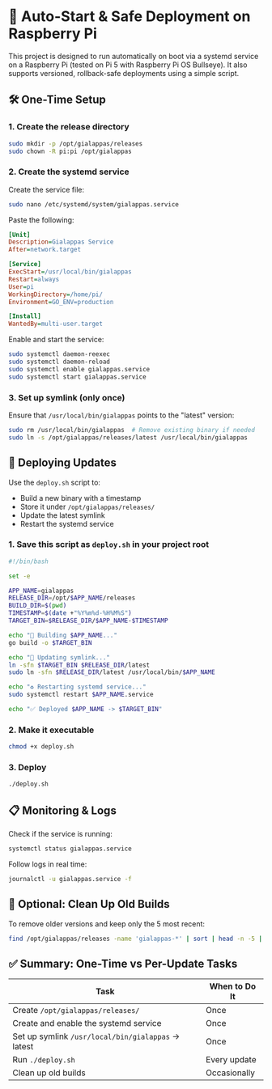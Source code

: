 # 🚀 Auto-Start & Safe Deployment on Raspberry Pi

This project is designed to run automatically on boot via a systemd service on a Raspberry Pi (tested on Pi 5 with Raspberry Pi OS Bullseye). It also supports versioned, rollback-safe deployments using a simple script.

## 🛠️ One-Time Setup

### 1. Create the release directory

```bash
sudo mkdir -p /opt/gialappas/releases
sudo chown -R pi:pi /opt/gialappas
```

### 2. Create the systemd service

Create the service file:

```bash
sudo nano /etc/systemd/system/gialappas.service
```

Paste the following:

```ini
[Unit]
Description=Gialappas Service
After=network.target

[Service]
ExecStart=/usr/local/bin/gialappas
Restart=always
User=pi
WorkingDirectory=/home/pi/
Environment=GO_ENV=production

[Install]
WantedBy=multi-user.target
```

Enable and start the service:

```bash
sudo systemctl daemon-reexec
sudo systemctl daemon-reload
sudo systemctl enable gialappas.service
sudo systemctl start gialappas.service
```

### 3. Set up symlink (only once)

Ensure that `/usr/local/bin/gialappas` points to the "latest" version:

```bash
sudo rm /usr/local/bin/gialappas  # Remove existing binary if needed
sudo ln -s /opt/gialappas/releases/latest /usr/local/bin/gialappas
```

## 🔄 Deploying Updates

Use the `deploy.sh` script to:

- Build a new binary with a timestamp
- Store it under `/opt/gialappas/releases/`
- Update the latest symlink
- Restart the systemd service

### 1. Save this script as `deploy.sh` in your project root

```bash
#!/bin/bash

set -e

APP_NAME=gialappas
RELEASE_DIR=/opt/$APP_NAME/releases
BUILD_DIR=$(pwd)
TIMESTAMP=$(date +"%Y%m%d-%H%M%S")
TARGET_BIN=$RELEASE_DIR/$APP_NAME-$TIMESTAMP

echo "🔨 Building $APP_NAME..."
go build -o $TARGET_BIN

echo "🔗 Updating symlink..."
ln -sfn $TARGET_BIN $RELEASE_DIR/latest
sudo ln -sfn $RELEASE_DIR/latest /usr/local/bin/$APP_NAME

echo "♻️ Restarting systemd service..."
sudo systemctl restart $APP_NAME.service

echo "✅ Deployed $APP_NAME -> $TARGET_BIN"
```

### 2. Make it executable

```bash
chmod +x deploy.sh
```

### 3. Deploy

```bash
./deploy.sh
```

## 📋 Monitoring & Logs

Check if the service is running:

```bash
systemctl status gialappas.service
```

Follow logs in real time:

```bash
journalctl -u gialappas.service -f
```

## 🧹 Optional: Clean Up Old Builds

To remove older versions and keep only the 5 most recent:

```bash
find /opt/gialappas/releases -name 'gialappas-*' | sort | head -n -5 | xargs rm
```

## ✅ Summary: One-Time vs Per-Update Tasks

| Task                                               | When to Do It |
| -------------------------------------------------- | ------------- |
| Create `/opt/gialappas/releases/`                  | Once          |
| Create and enable the systemd service              | Once          |
| Set up symlink `/usr/local/bin/gialappas` → latest | Once          |
| Run `./deploy.sh`                                  | Every update  |
| Clean up old builds                                | Occasionally  |
